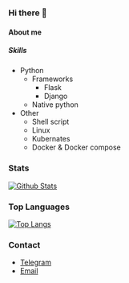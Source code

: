 ### Hi there 👋

#### About me

##### Skills

- Python
    - Frameworks
        - Flask
        - Django
    - Native python
- Other
    - Shell script
    - Linux
    - Kubernates
    - Docker & Docker compose

### Stats

[![Github Stats][statspic]][readmestats]

### Top Languages

[![Top Langs][toplangspic]][readmestats]

### Contact

- [Telegram][Telegram]
- [Email][email]

[statspic]: https://github-readme-stats.vercel.app/api?username=allen0099&include_all_commits=true&show_icons=true&hide_rank=true

[toplangspic]: https://github-readme-stats.vercel.app/api/top-langs/?username=allen0099&layout=compact&hide=php,vue

[readmestats]: https://github.com/anuraghazra/github-readme-stats

[GitHub]: https://github.com/allen0099

[Telegram]: https://t.me/allen0099

[email]: mailto:s96016641@gmail.com
